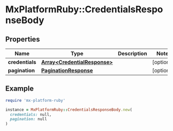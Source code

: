 # MxPlatformRuby::CredentialsResponseBody

## Properties

| Name | Type | Description | Notes |
| ---- | ---- | ----------- | ----- |
| **credentials** | [**Array&lt;CredentialResponse&gt;**](CredentialResponse.md) |  | [optional] |
| **pagination** | [**PaginationResponse**](PaginationResponse.md) |  | [optional] |

## Example

```ruby
require 'mx-platform-ruby'

instance = MxPlatformRuby::CredentialsResponseBody.new(
  credentials: null,
  pagination: null
)
```

